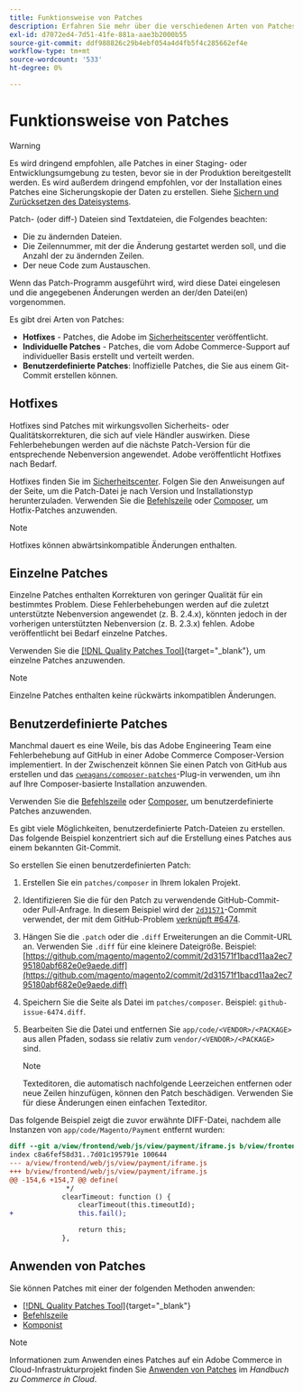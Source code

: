 ```yaml
---
title: Funktionsweise von Patches
description: Erfahren Sie mehr über die verschiedenen Arten von Patches für Adobe Commerce und wie sie funktionieren.
exl-id: d7072ed4-7d51-41fe-881a-aae3b2000b55
source-git-commit: ddf988826c29b4ebf054a4d4fb5f4c285662ef4e
workflow-type: tm+mt
source-wordcount: '533'
ht-degree: 0%

---
```


# Funktionsweise von Patches

>[!WARNING]
>
>Es wird dringend empfohlen, alle Patches in einer Staging- oder Entwicklungsumgebung zu testen, bevor sie in der Produktion bereitgestellt werden. Es wird außerdem dringend empfohlen, vor der Installation eines Patches eine Sicherungskopie der Daten zu erstellen. Siehe [Sichern und Zurücksetzen des Dateisystems](../../installation/tutorials/backup.md).

Patch- (oder diff-) Dateien sind Textdateien, die Folgendes beachten:

- Die zu ändernden Dateien.
- Die Zeilennummer, mit der die Änderung gestartet werden soll, und die Anzahl der zu ändernden Zeilen.
- Der neue Code zum Austauschen.

Wenn das Patch-Programm ausgeführt wird, wird diese Datei eingelesen und die angegebenen Änderungen werden an der/den Datei(en) vorgenommen.

Es gibt drei Arten von Patches:

- **Hotfixes** - Patches, die Adobe im [Sicherheitscenter](https://magento.com/security/patches) veröffentlicht.
- **Individuelle Patches** - Patches, die vom Adobe Commerce-Support auf individueller Basis erstellt und verteilt werden.
- **Benutzerdefinierte Patches**: Inoffizielle Patches, die Sie aus einem Git-Commit erstellen können.

## Hotfixes

Hotfixes sind Patches mit wirkungsvollen Sicherheits- oder Qualitätskorrekturen, die sich auf viele Händler auswirken. Diese Fehlerbehebungen werden auf die nächste Patch-Version für die entsprechende Nebenversion angewendet. Adobe veröffentlicht Hotfixes nach Bedarf.

Hotfixes finden Sie im [Sicherheitscenter](https://magento.com/security/patches). Folgen Sie den Anweisungen auf der Seite, um die Patch-Datei je nach Version und Installationstyp herunterzuladen. Verwenden Sie die [Befehlszeile](../patches/apply.md#) oder [Composer](../patches/apply.md), um Hotfix-Patches anzuwenden.

>[!NOTE]
>
>Hotfixes können abwärtsinkompatible Änderungen enthalten.

## Einzelne Patches

Einzelne Patches enthalten Korrekturen von geringer Qualität für ein bestimmtes Problem. Diese Fehlerbehebungen werden auf die zuletzt unterstützte Nebenversion angewendet (z. B. 2.4.x), könnten jedoch in der vorherigen unterstützten Nebenversion (z. B. 2.3.x) fehlen. Adobe veröffentlicht bei Bedarf einzelne Patches.

Verwenden Sie die [[!DNL Quality Patches Tool]](https://experienceleague.adobe.com/tools/commerce-quality-patches/index.html?lang=de){target="_blank"}, um einzelne Patches anzuwenden.

>[!NOTE]
>
>Einzelne Patches enthalten keine rückwärts inkompatiblen Änderungen.

## Benutzerdefinierte Patches

Manchmal dauert es eine Weile, bis das Adobe Engineering Team eine Fehlerbehebung auf GitHub in einer Adobe Commerce Composer-Version implementiert. In der Zwischenzeit können Sie einen Patch von GitHub aus erstellen und das [`cweagans/composer-patches`](https://github.com/cweagans/composer-patches/)-Plug-in verwenden, um ihn auf Ihre Composer-basierte Installation anzuwenden.

Verwenden Sie die [Befehlszeile](apply.md#command-line) oder [Composer](apply.md#composer), um benutzerdefinierte Patches anzuwenden.

Es gibt viele Möglichkeiten, benutzerdefinierte Patch-Dateien zu erstellen. Das folgende Beispiel konzentriert sich auf die Erstellung eines Patches aus einem bekannten Git-Commit.

So erstellen Sie einen benutzerdefinierten Patch:

1. Erstellen Sie ein `patches/composer` in Ihrem lokalen Projekt.
1. Identifizieren Sie die für den Patch zu verwendende GitHub-Commit- oder Pull-Anfrage. In diesem Beispiel wird der [`2d31571`](https://github.com/magento/magento2/commit/2d31571f1bacd11aa2ec795180abf682e0e9aede)-Commit verwendet, der mit dem GitHub-Problem [ verknüpft #6474](https://github.com/magento/magento2/issues/6474).
1. Hängen Sie die `.patch` oder die `.diff` Erweiterungen an die Commit-URL an. Verwenden Sie `.diff` für eine kleinere Dateigröße. Beispiel: [https://github.com/magento/magento2/commit/2d31571f1bacd11aa2ec795180abf682e0e9aede.diff](https://github.com/magento/magento2/commit/2d31571f1bacd11aa2ec795180abf682e0e9aede.diff)
1. Speichern Sie die Seite als Datei im `patches/composer`. Beispiel: `github-issue-6474.diff`.
1. Bearbeiten Sie die Datei und entfernen Sie `app/code/<VENDOR>/<PACKAGE>` aus allen Pfaden, sodass sie relativ zum `vendor/<VENDOR>/<PACKAGE>` sind.

   >[!NOTE]
   >
   >Texteditoren, die automatisch nachfolgende Leerzeichen entfernen oder neue Zeilen hinzufügen, können den Patch beschädigen. Verwenden Sie für diese Änderungen einen einfachen Texteditor.

Das folgende Beispiel zeigt die zuvor erwähnte DIFF-Datei, nachdem alle Instanzen von `app/code/Magento/Payment` entfernt wurden:

```diff
diff --git a/view/frontend/web/js/view/payment/iframe.js b/view/frontend/web/js/view/payment/iframe.js
index c8a6fef58d31..7d01c195791e 100644
--- a/view/frontend/web/js/view/payment/iframe.js
+++ b/view/frontend/web/js/view/payment/iframe.js
@@ -154,6 +154,7 @@ define(
              */
             clearTimeout: function () {
                 clearTimeout(this.timeoutId);
+                this.fail();

                 return this;
             },
```

## Anwenden von Patches

Sie können Patches mit einer der folgenden Methoden anwenden:

- [[!DNL Quality Patches Tool]](https://experienceleague.adobe.com/tools/commerce-quality-patches/index.html?lang=de){target="_blank"}
- [Befehlszeile](/help/upgrade/patches/apply.md#command-line)
- [Komponist](/help/upgrade/patches/apply.md#composer)

>[!NOTE]
>
>Informationen zum Anwenden eines Patches auf ein Adobe Commerce in Cloud-Infrastrukturprojekt finden Sie [Anwenden von Patches](https://experienceleague.adobe.com/docs/commerce-cloud-service/user-guide/develop/upgrade/apply-patches.html?lang=de) im _Handbuch zu Commerce in Cloud_.
